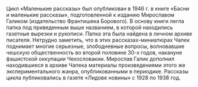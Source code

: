<!--2017-01-28 10:46:49-->
Цикл «Маленькие рассказы» был опубликован в 1946 г. в книге «Басни и маленькие рассказы», подготовленной к изданию Мирославом Галиком (издательство Франтишека Борового). В основу книги легла папка под приведенным выше названием, в которой находились газетные вырезки и рукописи. Папка эта была найдена в личном архиве писателя. Нетрудно заметить, что в этих рассказах-миниатюрах Чапек поднимает многие серьезные, злободневные вопросы, волновавшие чешскую общественность во второй половине 30-х годов, накануне фашистской оккупации Чехословакии. Мирослав Галик дополнил находившиеся в архиве Чапека материалы произведениями этого же экспериментального жанра, опубликованными в периодике. Рассказы цикла публиковались в газете «Лидове новины» с 1928 по 1938 год.
